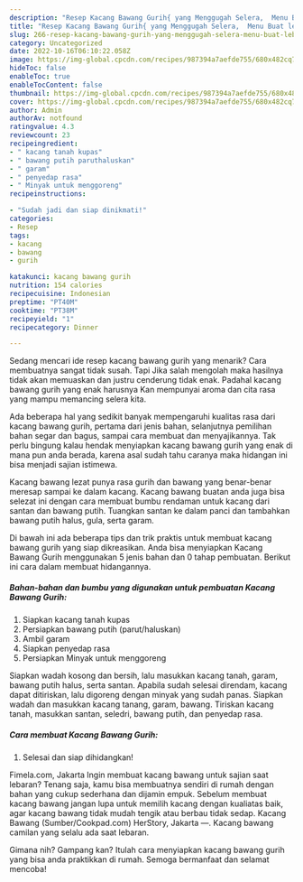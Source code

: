 ```yaml
---
description: "Resep Kacang Bawang Gurih{ yang Menggugah Selera,  Menu Buat lebaran"
title: "Resep Kacang Bawang Gurih{ yang Menggugah Selera,  Menu Buat lebaran"
slug: 266-resep-kacang-bawang-gurih-yang-menggugah-selera-menu-buat-lebaran
category: Uncategorized
date: 2022-10-16T06:10:22.058Z
image: https://img-global.cpcdn.com/recipes/987394a7aefde755/680x482cq70/kacang-bawang-gurih-foto-resep-utama.jpg
hideToc: false
enableToc: true
enableTocContent: false
thumbnail: https://img-global.cpcdn.com/recipes/987394a7aefde755/680x482cq70/kacang-bawang-gurih-foto-resep-utama.jpg
cover: https://img-global.cpcdn.com/recipes/987394a7aefde755/680x482cq70/kacang-bawang-gurih-foto-resep-utama.jpg
author: Admin
authorAv: notfound
ratingvalue: 4.3
reviewcount: 23
recipeingredient:
- " kacang tanah kupas"
- " bawang putih paruthaluskan"
- " garam"
- " penyedap rasa"
- " Minyak untuk menggoreng"
recipeinstructions:

- "Sudah jadi dan siap dinikmati!"
categories:
- Resep
tags:
- kacang
- bawang
- gurih

katakunci: kacang bawang gurih 
nutrition: 154 calories
recipecuisine: Indonesian
preptime: "PT40M"
cooktime: "PT38M"
recipeyield: "1"
recipecategory: Dinner

---
```



Sedang mencari ide resep kacang bawang gurih yang menarik? Cara membuatnya sangat tidak susah. Tapi Jika salah mengolah maka hasilnya tidak akan memuaskan dan justru cenderung tidak enak. Padahal kacang bawang gurih yang enak harusnya Kan mempunyai aroma dan cita rasa yang mampu memancing selera kita.


Ada beberapa hal yang sedikit banyak mempengaruhi kualitas rasa dari kacang bawang gurih, pertama dari jenis bahan, selanjutnya pemilihan bahan segar dan bagus, sampai cara membuat dan menyajikannya. Tak perlu bingung kalau hendak menyiapkan kacang bawang gurih yang enak di mana pun anda berada, karena asal sudah tahu caranya maka hidangan ini bisa menjadi sajian istimewa.

Kacang bawang lezat punya rasa gurih dan bawang yang benar-benar meresap sampai ke dalam kacang. Kacang bawang buatan anda juga bisa selezat ini dengan cara membuat bumbu rendaman untuk kacang dari santan dan bawang putih. Tuangkan santan ke dalam panci dan tambahkan bawang putih halus, gula, serta garam.


Di bawah ini ada beberapa tips dan trik praktis untuk membuat kacang bawang gurih yang siap dikreasikan. Anda bisa menyiapkan Kacang Bawang Gurih menggunakan 5 jenis bahan dan 0 tahap pembuatan. Berikut ini cara dalam membuat hidangannya.

<!--inarticleads1-->

##### Bahan-bahan dan bumbu yang digunakan untuk pembuatan Kacang Bawang Gurih:

1. Siapkan  kacang tanah kupas
1. Persiapkan  bawang putih (parut/haluskan)
1. Ambil  garam
1. Siapkan  penyedap rasa
1. Persiapkan  Minyak untuk menggoreng


Siapkan wadah kosong dan bersih, lalu masukkan kacang tanah, garam, bawang putih halus, serta santan. Apabila sudah selesai direndam, kacang dapat ditiriskan, lalu digoreng dengan minyak yang sudah panas. Siapkan wadah dan masukkan kacang tanang, garam, bawang. Tiriskan kacang tanah, masukkan santan, seledri, bawang putih, dan penyedap rasa. 

<!--inarticleads2-->

##### Cara membuat Kacang Bawang Gurih:


1. Selesai dan siap dihidangkan!

Fimela.com, Jakarta Ingin membuat kacang bawang untuk sajian saat lebaran? Tenang saja, kamu bisa membuatnya sendiri di rumah dengan bahan yang cukup sederhana dan dijamin empuk. Sebelum membuat kacang bawang jangan lupa untuk memilih kacang dengan kualiatas baik, agar kacang bawang tidak mudah tengik atau berbau tidak sedap. Kacang Bawang (Sumber/Cookpad.com) HerStory, Jakarta —. Kacang bawang camilan yang selalu ada saat lebaran. 

Gimana nih? Gampang kan? Itulah cara menyiapkan kacang bawang gurih yang bisa anda praktikkan di rumah. Semoga bermanfaat dan selamat mencoba!
